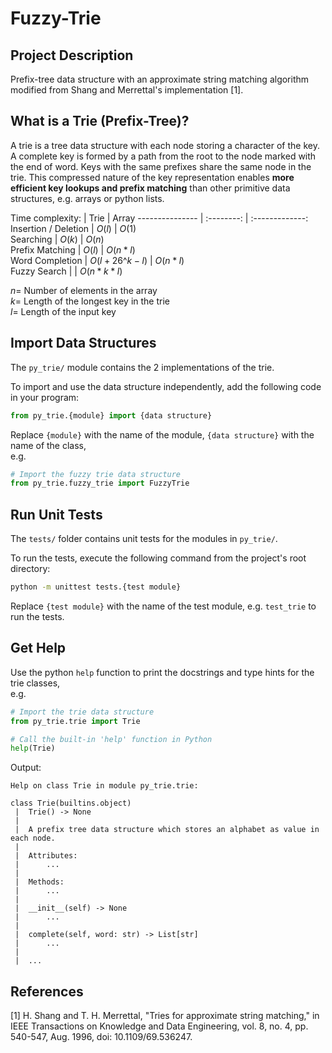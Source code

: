 # Fuzzy-Trie

## Project Description
Prefix-tree data structure with an approximate string matching algorithm modified from Shang and Merrettal's implementation [1].

## What is a Trie (Prefix-Tree)?
A trie is a tree data structure with each node storing a character of the key. A complete key is formed by a path from the root to the node marked with the end of word. Keys with the same prefixes share the same node in the trie. This compressed nature of the key representation enables <b>more efficient key lookups and prefix matching</b> than other primitive data structures, e.g. arrays or python lists.

Time complexity:
[]()            |   Trie     |  Array
--------------- | :--------: | :-------------:
Insertion / Deletion       |   $O(l)$   |   $O(1)$    
Searching       |   $O(k)$   |   $O(n)$  
Prefix Matching |   $O(l)$   |   $O(n * l)$  
Word Completion | $O(l + 26\^{k - l})$ |   $O(n * l)$  
Fuzzy Search    |            |   $O(n * k * l)$  

$n =$ Number of elements in the array <br/>
$k =$ Length of the longest key in the trie <br/>
$l =$ Length of the input key

## Import Data Structures
The `py_trie/` module contains the 2 implementations of the trie.

To import and use the data structure independently, add the following code in your program:
```python
from py_trie.{module} import {data structure}
```
Replace `{module}` with the name of the module, `{data structure}` with the name of the class, <br>
e.g.
```python
# Import the fuzzy trie data structure
from py_trie.fuzzy_trie import FuzzyTrie
```

## Run Unit Tests
The `tests/` folder contains unit tests for the modules in `py_trie/`.

To run the tests, execute the following command from the project's root directory:
```bash
python -m unittest tests.{test module}
```
Replace `{test module}` with the name of the test module, e.g. `test_trie` to run the tests.

## Get Help
Use the python `help` function to print the docstrings and type hints for the trie classes, <br>
e.g. 
```python
# Import the trie data structure
from py_trie.trie import Trie

# Call the built-in 'help' function in Python
help(Trie)
```
Output:
```
Help on class Trie in module py_trie.trie:

class Trie(builtins.object)
 |  Trie() -> None
 |  
 |  A prefix tree data structure which stores an alphabet as value in each node.
 |  
 |  Attributes:
 |      ...
 |  
 |  Methods:
 |      ...
 |  
 |  __init__(self) -> None
 |      ...
 |  
 |  complete(self, word: str) -> List[str]
 |      ...
 |      
 |  ... 
```

## References
[1] H. Shang and T. H. Merrettal, "Tries for approximate string matching," in IEEE Transactions on Knowledge and Data Engineering, vol. 8, no. 4, pp. 540-547, Aug. 1996, doi: 10.1109/69.536247.
